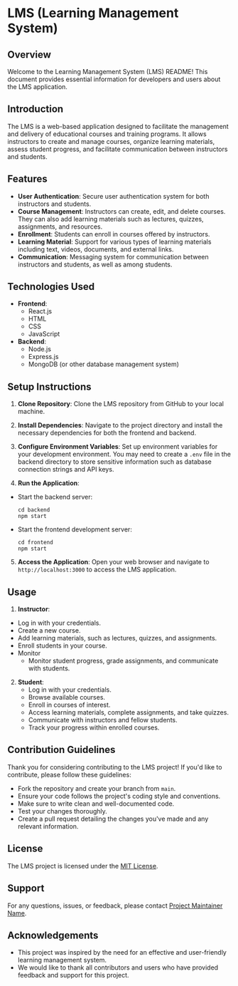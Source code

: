 # LMS (Learning Management System)

## Overview
Welcome to the Learning Management System (LMS) README! This document provides essential information for developers and users about the LMS application.

## Introduction
The LMS is a web-based application designed to facilitate the management and delivery of educational courses and training programs. It allows instructors to create and manage courses, organize learning materials, assess student progress, and facilitate communication between instructors and students.

## Features
- **User Authentication**: Secure user authentication system for both instructors and students.
- **Course Management**: Instructors can create, edit, and delete courses. They can also add learning materials such as lectures, quizzes, assignments, and resources.
- **Enrollment**: Students can enroll in courses offered by instructors.
- **Learning Material**: Support for various types of learning materials including text, videos, documents, and external links.
- **Communication**: Messaging system for communication between instructors and students, as well as among students.

## Technologies Used
- **Frontend**:
  - React.js
  - HTML
  - CSS
  - JavaScript
- **Backend**:
  - Node.js
  - Express.js
  - MongoDB (or other database management system)

## Setup Instructions
1. **Clone Repository**: Clone the LMS repository from GitHub to your local machine.

2. **Install Dependencies**: Navigate to the project directory and install the necessary dependencies for both the frontend and backend.

3. **Configure Environment Variables**: Set up environment variables for your development environment. You may need to create a `.env` file in the backend directory to store sensitive information such as database connection strings and API keys.

4. **Run the Application**:
- Start the backend server:
  ```
  cd backend
  npm start
  ```
- Start the frontend development server:
  ```
  cd frontend
  npm start
  ```

5. **Access the Application**: Open your web browser and navigate to `http://localhost:3000` to access the LMS application.

## Usage
1. **Instructor**: 
- Log in with your credentials.
- Create a new course.
- Add learning materials, such as lectures, quizzes, and assignments.
- Enroll students in your course.
- Monitor
   - Monitor student progress, grade assignments, and communicate with students.
   
2. **Student**:
   - Log in with your credentials.
   - Browse available courses.
   - Enroll in courses of interest.
   - Access learning materials, complete assignments, and take quizzes.
   - Communicate with instructors and fellow students.
   - Track your progress within enrolled courses.

## Contribution Guidelines
Thank you for considering contributing to the LMS project! If you'd like to contribute, please follow these guidelines:
- Fork the repository and create your branch from `main`.
- Ensure your code follows the project's coding style and conventions.
- Make sure to write clean and well-documented code.
- Test your changes thoroughly.
- Create a pull request detailing the changes you've made and any relevant information.

## License
The LMS project is licensed under the [MIT License](LICENSE).

## Support
For any questions, issues, or feedback, please contact [Project Maintainer Name](mailto:projectmaintainer@example.com).

## Acknowledgements
- This project was inspired by the need for an effective and user-friendly learning management system.
- We would like to thank all contributors and users who have provided feedback and support for this project.
